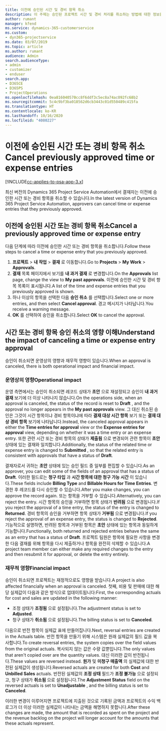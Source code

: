 ```yaml
---
title: 이전에 승인된 시간 및 경비 항목 취소
description: 이 주제는 승인된 프로젝트 시간 및 경비 처리를 취소하는 방법에 대한 정보를 제공합니다.
author: rumant
manager: kfend
ms.service: dynamics-365-customerservice
ms.custom:
- dyn365-projectservice
ms.date: 03/07/2019
ms.topic: article
ms.author: rumant
audience: Admin
search.audienceType:
- admin
- customizer
- enduser
search.app:
- D365CE
- D365PS
- ProjectOperations
ms.openlocfilehash: 0ea816040570cc8f6ddf3c5ec8a74ac092fc68b2
ms.sourcegitcommit: 5c4c9bf3ba018562d6cb3443c01d550489c415fa
ms.translationtype: HT
ms.contentlocale: ko-KR
ms.lasthandoff: 10/16/2020
ms.locfileid: "4080227"
---
```

# <a name="cancel-previously-approved-time-or-expense-entries"></a><span data-ttu-id="6a7c6-103">이전에 승인된 시간 또는 경비 항목 취소</span><span class="sxs-lookup"><span data-stu-id="6a7c6-103">Cancel previously approved time or expense entries</span></span>

[!INCLUDE[cc-applies-to-psa-app-3.x](../includes/cc-applies-to-psa-app-3x.md)]

<span data-ttu-id="6a7c6-104">최신 버전의 Dynamics 365 Project Service Automation에서 결재자는 이전에 승인한 시간 또는 경비 항목을 취소할 수 있습니다.</span><span class="sxs-lookup"><span data-stu-id="6a7c6-104">In the latest version of Dynamics 365 Project Service Automation, approvers can cancel time or expense entries that they previously approved.</span></span>

## <a name="cancel-a-previously-approved-time-or-expense-entry"></a><span data-ttu-id="6a7c6-105">이전에 승인된 시간 또는 경비 항목 취소</span><span class="sxs-lookup"><span data-stu-id="6a7c6-105">Cancel a previously approved time or expense entry</span></span>

<span data-ttu-id="6a7c6-106">다음 단계에 따라 이전에 승인한 시간 또는 경비 항목을 취소합니다.</span><span class="sxs-lookup"><span data-stu-id="6a7c6-106">Follow these steps to cancel a time or expense entry that you previously approved.</span></span>

1. <span data-ttu-id="6a7c6-107">**프로젝트** \> **내 작업** \> **결재** 로 이동합니다.</span><span class="sxs-lookup"><span data-stu-id="6a7c6-107">Go to **Projects** \> **My Work** \> **Approvals**.</span></span>
2. <span data-ttu-id="6a7c6-108">**결재** 목록 페이지에서 보기를 **내 과거 결재** 로 변경합니다.</span><span class="sxs-lookup"><span data-stu-id="6a7c6-108">On the **Approvals** list page, change the view to **My past approvals**.</span></span> <span data-ttu-id="6a7c6-109">이전에 승인한 시간 및 경비 항목 목록이 표시됩니다.</span><span class="sxs-lookup"><span data-stu-id="6a7c6-109">A list of the time and expense entries that you previously approved is shown.</span></span>
3. <span data-ttu-id="6a7c6-110">하나 이상의 항목을 선택한 다음 **승인 취소** 를 선택합니다.</span><span class="sxs-lookup"><span data-stu-id="6a7c6-110">Select one or more entries, and then select **Cancel approval**.</span></span> <span data-ttu-id="6a7c6-111">경고 메시지가 나타납니다.</span><span class="sxs-lookup"><span data-stu-id="6a7c6-111">You receive a warning message.</span></span>
4. <span data-ttu-id="6a7c6-112">**OK** 를 선택하여 승인을 취소합니다.</span><span class="sxs-lookup"><span data-stu-id="6a7c6-112">Select **OK** to cancel the approval.</span></span>

## <a name="understand-the-impact-of-canceling-a-time-or-expense-entry-approval"></a><span data-ttu-id="6a7c6-113">시간 또는 경비 항목 승인 취소의 영향 이해</span><span class="sxs-lookup"><span data-stu-id="6a7c6-113">Understand the impact of canceling a time or expense entry approval</span></span>

<span data-ttu-id="6a7c6-114">승인이 취소되면 운영상의 영향과 재무적 영향이 있습니다.</span><span class="sxs-lookup"><span data-stu-id="6a7c6-114">When an approval is canceled, there is both operational impact and financial impact.</span></span>

### <a name="operational-impact"></a><span data-ttu-id="6a7c6-115">운영상의 영향</span><span class="sxs-lookup"><span data-stu-id="6a7c6-115">Operational impact</span></span>

<span data-ttu-id="6a7c6-116">운영 측면에서는 승인이 취소되면 레코드 상태가 **초안** 으로 재설정되고 승인이 **내 과거 결재** 보기에 더 이상 나타나지 않습니다.</span><span class="sxs-lookup"><span data-stu-id="6a7c6-116">On the operations side, when an approval is canceled, the status of the record is reset to **Draft** , and the approval no longer appears in the **My past approvals** view.</span></span> <span data-ttu-id="6a7c6-117">그 대신 취소된 승인은 그것이 시간 항목이냐 경비 항목이냐에 따라 **결재 대상 시간 항목** 보기 또는 **결재 대상 경비 항목** 보기에 나타납니다.</span><span class="sxs-lookup"><span data-stu-id="6a7c6-117">Instead, the canceled approval appears in either the **Time entries for approval** view or the **Expense entries for approval** view, depending on whether it was a time entry or an expense entry.</span></span> <span data-ttu-id="6a7c6-118">또한 관련 시간 또는 경비 항목의 상태가 **제출됨** 으로 변경되어 관련 항목이 **초안** 상태에 있는 결재와 일치합니다.</span><span class="sxs-lookup"><span data-stu-id="6a7c6-118">Additionally, the status of the related time or expense entry is changed to **Submitted** , so that the related entry is consistent with approvals that have a status of **Draft**.</span></span>

<span data-ttu-id="6a7c6-119">결재자로서 귀하는 **초안** 상태에 있는 승인 필드 중 일부를 편집할 수 있습니다.</span><span class="sxs-lookup"><span data-stu-id="6a7c6-119">As an approver, you can edit some of the fields of an approval that has a status of **Draft**.</span></span> <span data-ttu-id="6a7c6-120">이러한 필드로는 **청구 타입** 과 **시간 항목에 대한 청구 가능 시간** 이 있습니다.</span><span class="sxs-lookup"><span data-stu-id="6a7c6-120">These fields include **Billing Type** and **Billable Hours for Time Entries**.</span></span> <span data-ttu-id="6a7c6-121">변경한 후 레코드를 다시 승인할 수 있습니다.</span><span class="sxs-lookup"><span data-stu-id="6a7c6-121">After you make changes, you can approve the record again.</span></span> <span data-ttu-id="6a7c6-122">또는 항목을 거부할 수 있습니다.</span><span class="sxs-lookup"><span data-stu-id="6a7c6-122">Alternatively, you can reject the entry.</span></span> <span data-ttu-id="6a7c6-123">시간 항목의 승인을 거부하면 항목 상태가 **반려됨** 으로 변경됩니다.</span><span class="sxs-lookup"><span data-stu-id="6a7c6-123">If you reject the approval of a time entry, the status of the entry is changed to **Returned**.</span></span> <span data-ttu-id="6a7c6-124">경비 항목의 승인을 거부하면 항목 상태가 **거부됨** 으로 변경됩니다.</span><span class="sxs-lookup"><span data-stu-id="6a7c6-124">If you reject the approval of an expense entry, the status is changed to **Rejected**.</span></span> <span data-ttu-id="6a7c6-125">기능적으로 설명하면, 반려된 항목과 거부된 항목은 **초안** 상태에 있는 항목과 동일하게 기능합니다.</span><span class="sxs-lookup"><span data-stu-id="6a7c6-125">Functionally, both returned and rejected entries behave the same as an entry that has a status of **Draft**.</span></span> <span data-ttu-id="6a7c6-126">프로젝트 팀원은 항목에 필요한 사항을 변경한 다음 결재를 위해 항목을 다시 제출하거나 항목을 완전히 삭제할 수 있습니다.</span><span class="sxs-lookup"><span data-stu-id="6a7c6-126">A project team member can either make any required changes to the entry and then resubmit it for approval, or delete the entry entirely.</span></span>

### <a name="financial-impact"></a><span data-ttu-id="6a7c6-127">재무적 영향</span><span class="sxs-lookup"><span data-stu-id="6a7c6-127">Financial impact</span></span>

<span data-ttu-id="6a7c6-128">승인이 취소되면 프로젝트는 재정적으로도 영향을 받습니다.</span><span class="sxs-lookup"><span data-stu-id="6a7c6-128">A project is also affected financially when an approval is canceled.</span></span> <span data-ttu-id="6a7c6-129">첫째, 비용 및 판매에 대한 해당 실제값이 다음과 같은 방식으로 업데이트됩니다:</span><span class="sxs-lookup"><span data-stu-id="6a7c6-129">First, the corresponding actuals for cost and sales are updated in the following manner:</span></span>

- <span data-ttu-id="6a7c6-130">조정 상태가 **조정됨** 으로 설정됩니다.</span><span class="sxs-lookup"><span data-stu-id="6a7c6-130">The adjustment status is set to **Adjusted**.</span></span>
- <span data-ttu-id="6a7c6-131">청구 상태가 **취소됨** 으로 설정됩니다.</span><span class="sxs-lookup"><span data-stu-id="6a7c6-131">The billing status is set to **Canceled**.</span></span>

<span data-ttu-id="6a7c6-132">다음으로 반전 항목이 실제값 표에 만들어집니다.</span><span class="sxs-lookup"><span data-stu-id="6a7c6-132">Next, reversal entries are created in the Actuals table.</span></span> <span data-ttu-id="6a7c6-133">반전 항목을 만들기 위해 시스템은 원래 실제값의 필드 값을 복사합니다.</span><span class="sxs-lookup"><span data-stu-id="6a7c6-133">To create reversal entries, the system copies over the field values from the original actuals.</span></span> <span data-ttu-id="6a7c6-134">복사되지 않는 값은 수량 값뿐입니다.</span><span class="sxs-lookup"><span data-stu-id="6a7c6-134">The only values that aren't copied over are the quantity values.</span></span> <span data-ttu-id="6a7c6-135">대신 이러한 값이 반전됩니다.</span><span class="sxs-lookup"><span data-stu-id="6a7c6-135">These values are reversed instead.</span></span> <span data-ttu-id="6a7c6-136">**원가** 및 **미청구 매출액** 의 실제값에 대한 반전된 실제값이 생성됩니다.</span><span class="sxs-lookup"><span data-stu-id="6a7c6-136">Reversed actuals are created for both **Cost** and **Unbilled Sales** actuals.</span></span> <span data-ttu-id="6a7c6-137">반전된 실제값의 **조정 상태** 필드가 **조정 불가능** 으로 설정되고, 청구 상태가 **취소됨** 으로 설정됩니다.</span><span class="sxs-lookup"><span data-stu-id="6a7c6-137">The **Adjustment Status** field on the reversed actuals is set to **Unadjustable** , and the billing status is set to **Canceled**.</span></span>

<span data-ttu-id="6a7c6-138">이러한 변경이 이루어지면 프로젝트에 지출된 것으로 기록된 금액과 프로젝트의 수익 백로그가 더 이상 이러한 실제값이 나타내는 금액을 해명하지 못합니다.</span><span class="sxs-lookup"><span data-stu-id="6a7c6-138">After these changes are made, the amount that is recorded as spent on the project and the revenue backlog on the project will longer account for the amounts that these actuals represent.</span></span>
